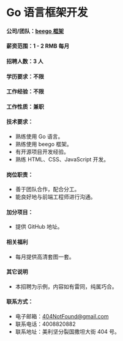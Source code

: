 # Go 语言框架开发

#### 公司/团队：[beego 框架](http://beego.me)
#### 薪资范围：1 - 2 RMB 每月
#### 招聘人数：3 人
#### 学历要求：不限
#### 工作经验：不限
#### 工作性质：兼职
#### 技术要求：

- 熟练使用 Go 语言。
- 熟练使用 beego 框架。
- 有开源项目开发经验。
- 熟练 HTML、CSS、JavaScript 开发。

#### 岗位职责：

- 善于团队合作，配合分工。
- 能良好地与前端工程师进行沟通。


#### 加分项目：

- 提供 GitHub 地址。

#### 相关福利

- 每月提供高清套图一套。

#### 其它说明

- 本招聘为示例，内容如有雷同，纯属巧合。


#### 联系方式：

- 电子邮箱：404NotFound@gmail.com
- 联系电话：4008820882
- 联系地址：美利坚分裂国撒坦大街 404 号。